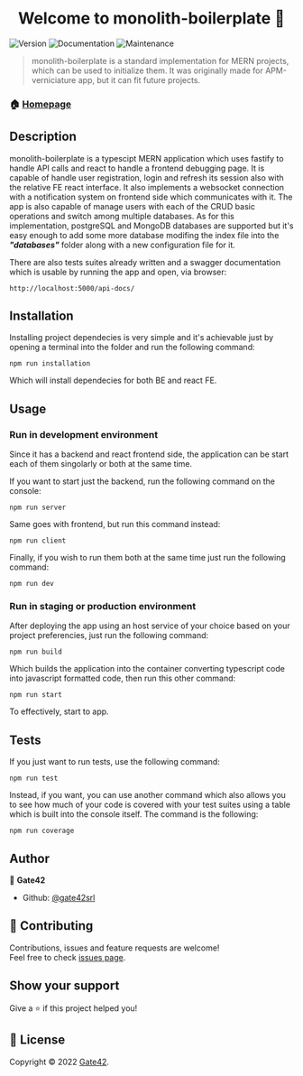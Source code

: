 <h1  align="center">Welcome to monolith-boilerplate 👋</h1>

<p>

<img  alt="Version"  src="https://img.shields.io/badge/version-1.0.0-blue.svg?cacheSeconds=2592000"  /> <img  alt="Documentation"  src="https://img.shields.io/badge/documentation-yes-brightgreen.svg"  /> <img  alt="Maintenance"  src="https://img.shields.io/badge/Maintained%3F-yes-green.svg"/>

</p>

> monolith-boilerplate is a standard implementation for MERN projects, which can be used to initialize them. It was originally made for APM-verniciature app, but it can fit future projects.

### 🏠 [Homepage](https://github.com/Gate42-srl/monolith-boilerplate/blob/feature/initialization/README.md)

## Description

monolith-boilerplate is a typescipt MERN application which uses fastify to handle API calls and react to handle a frontend debugging page. It is capable of handle user registration, login and refresh its session also with the relative FE react interface. It also implements a websocket connection with a notification system on frontend side which communicates with it. The app is also capable of manage users with each of the CRUD basic operations and switch among multiple databases. As for this implementation, postgreSQL and MongoDB databases are supported but it's easy enough to add some more database modifing the index file into the **_"databases"_** folder along with a new configuration file for it.

There are also tests suites already written and a swagger documentation which is usable by running the app and open, via browser:

```
http://localhost:5000/api-docs/
```

## Installation

Installing project dependecies is very simple and it's achievable just by opening a terminal into the folder and run the following command:

```
npm run installation
```

Which will install dependecies for both BE and react FE.

## Usage

### Run in development environment

Since it has a backend and react frontend side, the application can be start each of them singolarly or both at the same time.

If you want to start just the backend, run the following command on the console:

```
npm run server
```

Same goes with frontend, but run this command instead:

```
npm run client
```

Finally, if you wish to run them both at the same time just run the following command:

```
npm run dev
```

### Run in staging or production environment

After deploying the app using an host service of your choice based on your project preferencies, just run the following command:

```
npm run build
```

Which builds the application into the container converting typescript code into javascript formatted code, then run this other command:

```
npm run start
```

To effectively, start to app.

## Tests

If you just want to run tests, use the following command:

```
npm run test
```

Instead, if you want, you can use another command which also allows you to see how much of your code is covered with your test suites using a table which is built into the console itself. The command is the following:

```
npm run coverage
```

## Author

👤 **Gate42**

- Github: [@gate42srl](https://github.com/gate42srl)

## 🤝 Contributing

Contributions, issues and feature requests are welcome!<br />Feel free to check [issues page](https://github.com/Gate42-srl/monolith-boilerplate/issues).

## Show your support

Give a ⭐️ if this project helped you!

## 📝 License

Copyright © 2022 [Gate42](https://github.com/gate42srl).<br />
